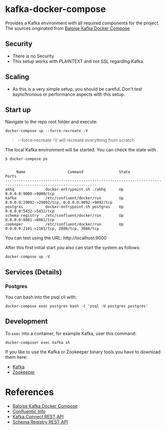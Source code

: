 # kafka-docker-compose
Provides a Kafka environment with all required components for the project.
The sources originated from [Baloise Kafka Docker Compose][Baloise Kafka Docker Compose]

## Security
- There is no Security  
- This setup works with PLAINTEXT and not SSL regarding Kafka.

## Scaling
- As this is a very simple setup, you should be careful. Don't test asynchronous or performance aspects with this setup.

## Start up
Navigate to the repo root folder and execute:
```
docker-compose up --force-recreate -V
```
> --force-recreate -V will recreate everything from scratch

The local Kafka environment will be started. You can check the state with
```
$ docker-compose ps


     Name                   Command                State                            Ports
---------------------------------------------------------------------------------------------------------------
akhq              docker-entrypoint.sh ./akhq      Up             0.0.0.0:9000->9000/tcp
kafka             /etc/confluent/docker/run        Up             0.0.0.0:29092->29092/tcp, 0.0.0.0:9092->9092/tcp
postgres          docker-entrypoint.sh postgres    Up             0.0.0.0:5432->5432/tcp
schema-registry   /etc/confluent/docker/run        Up             0.0.0.0:8081->8081/tcp
zookeper          /etc/confluent/docker/run        Up             0.0.0.0:2181->2181/tcp, 2888/tcp, 3888/tcp

```

You can test using the URL: http://localhost:9000

After this first initial start you also can start the system as follows:
```
docker-compose up -V
```

## Services (Details)

### Postgres
You can bash into the psql cli with:
```
docker-compose exec postgres bash -c 'psql -U postgres postgres'
```

## Development
To `exec` into a container, for example Kafka, user this command:
```
docker-composer exec kafka sh
```

If you like to use the Kafka or Zookeeper binary tools you have to download them here:
- [Kafka](https://kafka.apache.org/downloads)
- [Zookeeper](https://zookeeper.apache.org/releases.html)

# References
- [Baloise Kafka Docker Compose][Baloise Kafka Docker Compose]
- [Confluentic Info][Confluentic Info]
- [Kafka Connect REST API][Kafka Connect REST API]
- [Schema Registry REST API][Schema Registry REST API]

[Baloise Kafka Docker Compose]: https://bitbucket.balgroupit.com/projects/KAFKA/repos/kafka-docker-compose/browse
[Confluentic Info]: https://docs.confluent.io/current/tutorials/build-your-own-demos.html?utm_source=github&utm_medium=demo&utm_campaign=ch.examples_type.community_content.cp-all-in-one
[Kafka Connect REST API]: https://docs.confluent.io/current/connect/references/restapi.html
[Schema Registry REST API]: https://docs.confluent.io/current/schema-registry/develop/api.html